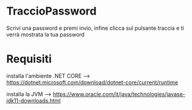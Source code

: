 # TraccioPassword
Scrivi una password e premi invio, infine clicca sul pulsante traccia e ti verrà mostrata la tua password


# Requisiti
installa l'ambiente .NET CORE -->  https://dotnet.microsoft.com/download/dotnet-core/current/runtime

installa la JVM --> https://www.oracle.com/it/java/technologies/javase-jdk11-downloads.html

